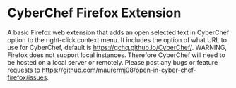 # CyberChef Firefox Extension

A basic Firefox web extension that adds an open selected text in CyberChef option to the right-click context menu. It includes the option of what URL to use for CyberChef, default is https://gchq.github.io/CyberChef/. WARNING, Firefox does not support local instances. Therefore CyberChef will need to be hosted on a local server or remotely. Please post any bugs or feature requests to https://github.com/maurermj08/open-in-cyber-chef-firefox/issues.
